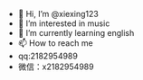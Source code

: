 - 👋 Hi, I’m @xiexing123
- 👀 I’m interested in music
- 🌱 I’m currently learning english
- 📫 How to reach me 
- qq:2182954989
- 微信：x2182954989

<!---
xiexing123/xiexing123 is a ✨ special ✨ repository because its `README.md` (this file) appears on your GitHub profile.
You can click the Preview link to take a look at your changes.
--->
